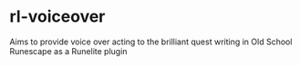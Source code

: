 # rl-voiceover
Aims to provide voice over acting to the brilliant quest writing in Old School Runescape as a Runelite plugin
